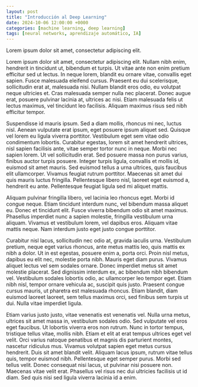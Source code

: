```yaml
---
layout: post
title: "Introducción al Deep Learning"
date: 2024-10-06 12:00:00 +0000
categories: [machine learning, deep learning]
tags: [neural networks, aprendizaje automático, IA]
---
```


Lorem ipsum dolor sit amet, consectetur adipiscing elit.

Lorem ipsum dolor sit amet, consectetur adipiscing elit. Nullam nibh enim, hendrerit in tincidunt ut, bibendum et turpis. Ut vitae ante non enim pretium efficitur sed ut lectus. In neque lorem, blandit eu ornare vitae, convallis eget sapien. Fusce malesuada eleifend cursus. Praesent eu dui scelerisque, sollicitudin erat at, malesuada nisi. Nullam blandit eros odio, eu volutpat neque ultricies et. Cras malesuada semper nulla nec placerat. Donec augue erat, posuere pulvinar lacinia at, ultrices ac nisi. Etiam malesuada felis ut lectus maximus, vel tincidunt leo facilisis. Aliquam maximus risus sed nibh efficitur tempor.

Suspendisse id mauris ipsum. Sed a diam mollis, rhoncus mi nec, luctus nisl. Aenean vulputate erat ipsum, eget posuere ipsum aliquet sed. Quisque vel lorem eu ligula viverra porttitor. Vestibulum eget sem vitae odio condimentum lobortis. Curabitur egestas, lorem sit amet hendrerit ultrices, nisl sapien facilisis ante, vitae semper tortor nunc in neque. Morbi nec sapien lorem. Ut vel sollicitudin erat. Sed posuere massa non purus varius, finibus auctor turpis posuere. Integer turpis ligula, convallis et mollis id, euismod sit amet mauris. Sed euismod tellus a urna ultrices, quis faucibus elit ullamcorper. Vivamus feugiat rutrum porttitor. Maecenas sit amet dui quis mauris luctus fringilla. Pellentesque libero nisl, laoreet eget euismod a, hendrerit eu ante. Pellentesque feugiat ligula sed mi aliquet mattis.

Aliquam pulvinar fringilla libero, vel lacinia leo rhoncus eget. Morbi id congue neque. Etiam tincidunt interdum nunc, vel bibendum massa aliquet eu. Donec et tincidunt elit. Fusce viverra bibendum odio sit amet maximus. Phasellus imperdiet nunc a sapien molestie, fringilla vestibulum urna aliquam. Vivamus et vestibulum lorem, vel dapibus eros. Aliquam vitae mattis neque. Nam interdum justo eget justo congue porttitor.

Curabitur nisl lacus, sollicitudin nec odio at, gravida iaculis urna. Vestibulum pretium, neque eget varius rhoncus, ante metus mattis leo, quis mattis ex nibh a dolor. Ut in est egestas, posuere enim a, porta orci. Proin nisl metus, dapibus eu elit nec, molestie porta nibh. Mauris eget diam purus. Vivamus aliquet lectus vel sem sodales ornare. Donec imperdiet metus sit amet molestie placerat. Sed dignissim interdum ex, ac bibendum nibh bibendum vel. Vestibulum sodales lobortis odio, ac ullamcorper leo tempor eget. Etiam nibh nisl, tempor ornare vehicula ac, suscipit quis justo. Praesent congue cursus mauris, ut pharetra est malesuada rhoncus. Etiam blandit, diam euismod laoreet laoreet, sem tellus maximus orci, sed finibus sem turpis ut dui. Nulla vitae imperdiet ligula.

Etiam varius justo justo, vitae venenatis est venenatis vel. Nulla urna metus, ultrices sit amet massa in, vestibulum sodales odio. Sed vulputate vel eros eget faucibus. Ut lobortis viverra eros non rutrum. Nunc in tortor tempus, tristique tellus vitae, mollis nibh. Etiam et elit at erat tempus ultrices eget vel velit. Orci varius natoque penatibus et magnis dis parturient montes, nascetur ridiculus mus. Vivamus volutpat sapien eget metus cursus hendrerit. Duis sit amet blandit velit. Aliquam lacus ipsum, rutrum vitae tellus quis, tempor euismod nibh. Pellentesque eget semper purus. Morbi sed tellus velit. Donec consequat nisi lacus, ut pulvinar nisi posuere non. Maecenas vitae velit erat. Phasellus vel risus nec dui ultricies facilisis ut id diam. Sed quis nisi sed ligula viverra lacinia id a enim.
